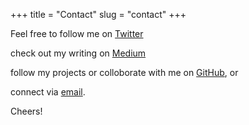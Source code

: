 +++
title = "Contact"
slug = "contact"
+++

Feel free to follow me on  [Twitter](https://twitter.com/ankibues/)

check out my writing on  [Medium](https://medium.com/@bhand-ab)

follow my projects or colloborate with me on [GitHub](https://github.com/ankibues), or 

connect via [email](ankbhand2@gmail.com).

Cheers!

